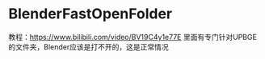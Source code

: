 # BlenderFastOpenFolder
教程：https://www.bilibili.com/video/BV19C4y1e77E
里面有专门针对UPBGE的文件夹，Blender应该是打不开的，这是正常情况
